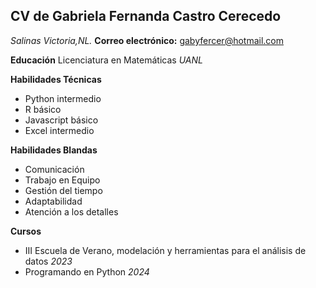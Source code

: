 ## CV de Gabriela Fernanda Castro Cerecedo
*Salinas Victoria,NL.* **Correo electrónico:** gabyfercer@hotmail.com

**Educación** 
Licenciatura en Matemáticas *UANL*

**Habilidades Técnicas**
- Python intermedio
- R básico
- Javascript básico
- Excel intermedio

**Habilidades Blandas**
- Comunicación
- Trabajo en Equipo
- Gestión del tiempo
- Adaptabilidad
- Atención a los detalles

**Cursos**
- III Escuela de Verano, modelación y herramientas para el análisis de datos *2023*
- Programando en Python *2024*




